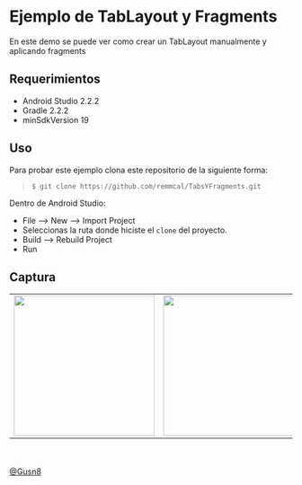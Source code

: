 Ejemplo de TabLayout y Fragments
========================

En este demo se puede ver como crear un TabLayout manualmente y aplicando fragments

Requerimientos
------------
  * Android Studio 2.2.2
  * Gradle 2.2.2
  * minSdkVersion 19

Uso
---------
Para probar este ejemplo clona este repositorio de la siguiente forma:
>
>     $ git clone https://github.com/remmcal/TabsYFragments.git

Dentro de Android Studio:

* File --> New --> Import Project
* Seleccionas la ruta donde hiciste el `clone` del proyecto.
* Build --> Rebuild Project
* Run

Captura
---------

<div align="center">
    <center>
        <table border="0">
            <tr>
                <td><img src="/img/corrida_01.gif" width="250"></td>
                <td><img src="/img/corrida_02.gif" width="250"></td>
                <td><img src="/img/corrida_03.gif" width="250"></td>
            </tr>
        </table>
    </center>
</div>
<br><br>
<a href="http://www.miramicodigo.com" target="_blank">@Gusn8</a>